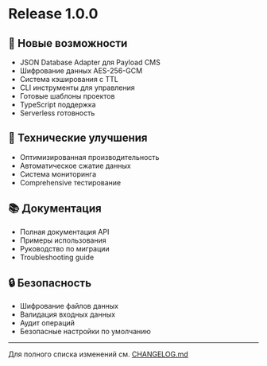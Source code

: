 # Release 1.0.0

## 🚀 Новые возможности
- JSON Database Adapter для Payload CMS
- Шифрование данных AES-256-GCM
- Система кэширования с TTL
- CLI инструменты для управления
- Готовые шаблоны проектов
- TypeScript поддержка
- Serverless готовность

## 🔧 Технические улучшения
- Оптимизированная производительность
- Автоматическое сжатие данных
- Система мониторинга
- Comprehensive тестирование

## 📚 Документация
- Полная документация API
- Примеры использования
- Руководство по миграции
- Troubleshooting guide

## 🔒 Безопасность
- Шифрование файлов данных
- Валидация входных данных
- Аудит операций
- Безопасные настройки по умолчанию

---

Для полного списка изменений см. [CHANGELOG.md](./CHANGELOG.md)
